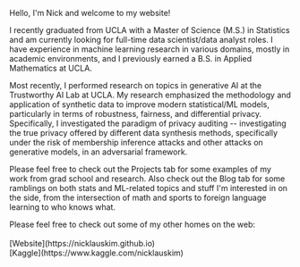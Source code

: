 Hello, I'm Nick and welcome to my website!

I recently graduated from UCLA with a Master of Science (M.S.) in Statistics and am currently looking for full-time data scientist/data analyst roles. I have experience in machine learning research in various domains, mostly in academic environments, and I previously earned a B.S. in Applied Mathematics at UCLA.

Most recently, I performed research on topics in generative AI at the Trustworthy AI Lab at UCLA. My research emphasized the methodology and application of synthetic data to improve modern statistical/ML models, particularly in terms of robustness, fairness, and differential privacy. Specifically, I investigated the paradigm of privacy auditing -- investigating the true privacy offered by different data synthesis methods, specifically under the risk of membership inference attacks and other attacks on generative models, in an adversarial framework. <!--While much of my focus was on the evaluation of such synthetic data methods, I am also interested in generative modeling methodology as a whole (reinforcement learning, large language models, etc.).-->

Please feel free to check out the Projects tab for some examples of my work from grad school and research. Also check out the Blog tab for some ramblings on both stats and ML-related topics and stuff I'm interested in on the side, from the intersection of math and sports to foreign language learning to who knows what.


<p>
Please feel free to check out some of my other homes on the web:<br/><br/>
  [Website](https://nicklauskim.github.io)<br/>
  [Kaggle](https://www.kaggle.com/nicklauskim)
</p>
